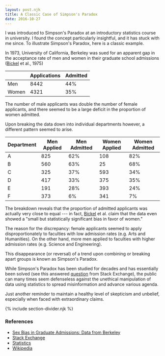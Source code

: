 ```yaml
---
layout: post.njk
title: A Classic Case of Simpson's Paradox
date: 2016-10-27
---
```


I was introduced to Simpson's Paradox at an introductory statistics course in university.
I found the concept particularly insightful, and it has stuck with me since.
To illustrate Simpson's Paradox, here is a classic example.

In 1973, University of California, Berkeley was sued for an apparent gap in the acceptance rate of men and women in their graduate school admissions ([Bickel](http://homepage.stat.uiowa.edu/~mbognar/1030/Bickel-Berkeley.pdf) et al., 1975)

| | Applications | Admitted |
| --- | --- | --- |
| Men | 8442 | <span class="green-text">44%</span> |
| Women | 4321 | <span class="red-text">35%</span> |


The number of male applicants was double the number of female applicants, and there seemed to be a large deficit in the proportion of women admitted.

Upon breaking the data down into individual departments however, a different pattern seemed to arise.

| Department | Men Applied | Men Admitted | Women Applied | Women Admitted |
| --- | --- | --- | --- | --- |
| A | 825 | <span class="red-text">62%</span> | 108 | <span class="green-text">82%</span> |
| B | 560 | <span class="red-text">63%</span> | 25 | <span class="green-text">68%</span> |
| C | 325 | <span class="green-text">37%</span> | 593 | <span class="red-text">34%</span> |
| D | 417 | <span class="red-text">33%</span> | 375 | <span class="green-text">35%</span> |
| E | 191 | <span class="green-text">28%</span> | 393 | <span class="red-text">24%</span> |
| F | 373 | <span class="red-text">6%</span> | 341 | <span class="green-text">7%</span> |

The breakdown reveals that the proportion of admitted applicants was actually very close to equal --- in fact, [Bickel](http://homepage.stat.uiowa.edu/~mbognar/1030/Bickel-Berkeley.pdf) et al.
claim that the data even showed a "small but statistically significant bias in favor of women."

The reason for the discrepancy: female applicants seemed to apply disproportionately to faculties with low admission rates (e.g. Arts and Humanities).
On the other hand, more men applied to faculties with higher admission rates (e.g. Science and Engineering).

This disappearance (or reversal) of a trend upon combining or breaking apart groups is known as Simpson's Paradox.

While Simpson's Paradox has been studied for decades and has essentially been solved (see this answered [question](http://stats.stackexchange.com/questions/78255/how-to-resolve-simpsons-paradox) from Stack Exchange), the public can many times seem defenseless against the unethical manipulation of data using statistics to spread misinformation and advance various agenda.

Just another reminder to maintain a healthy level of skepticism and unbelief, especially when faced with extraordinary claims.

{% include section-divider.njk %}

### References

-   [Sex Bias in Graduate Admissions: Data from Berkeley](http://homepage.stat.uiowa.edu/~mbognar/1030/Bickel-Berkeley.pdf)
-   [Stack Exchange](http://stats.stackexchange.com/questions/78255/how-to-resolve-simpsons-paradox)
-   [Statistics](https://www.amazon.ca/Statistics-David-Freedman/dp/0393929728)
-   [Wikipedia](https://en.wikipedia.org/wiki/Simpson's_paradox)
